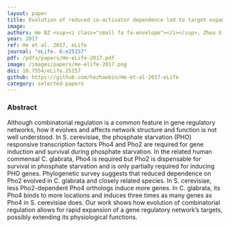 ```yaml
---
layout: paper
title: Evolution of reduced co-activator dependence led to target expansion of a starvation response pathway
image: 
authors: He BZ <sup><i class="small fa fa-envelope"></i></sup>, Zhou X, O'Shea EK <sup><i class="small fa fa-envelope"></i></sup>.
year: 2017
ref: He et al. 2017, eLife
journal: "eLife. 6:e25157"
pdf: /pdfs/papers/He-eLife-2017.pdf 
image: /images/papers/He-elife-2017.png
doi: 10.7554/eLife.25157
github: https://github.com/hezhaobin/He-et-al-2017-eLife
category: selected-papers
---
```


### Abstract ###

Although combinatorial regulation is a common feature in gene regulatory networks, how it evolves and affects network structure and function is not well understood. In S. cerevisiae, the phosphate starvation (PHO) responsive transcription factors Pho4 and Pho2 are required for gene induction and survival during phosphate starvation. In the related human commensal C. glabrata, Pho4 is required but Pho2 is dispensable for survival in phosphate starvation and is only partially required for inducing PHO genes. Phylogenetic survey suggests that reduced dependence on Pho2 evolved in C. glabrata and closely related species. In S. cerevisiae, less Pho2-dependent Pho4 orthologs induce more genes. In C. glabrata, its Pho4 binds to more locations and induces three times as many genes as Pho4 in S. cerevisiae does. Our work shows how evolution of combinatorial regulation allows for rapid expansion of a gene regulatory network’s targets, possibly extending its physiological functions.

